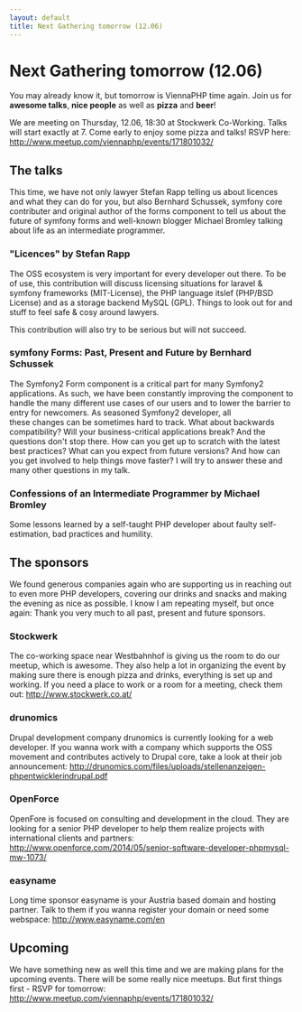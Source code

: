 ```yaml
---
layout: default
title: Next Gathering tomorrow (12.06)
---
```

# Next Gathering tomorrow (12.06)

You may already know it, but tomorrow is ViennaPHP time again. Join us for **awesome talks**, **nice people** as well as **pizza** and **beer**!

We are meeting on Thursday, 12.06, 18:30 at Stockwerk Co-Working. Talks will start exactly at 7. Come early to enjoy some pizza and talks! RSVP here: http://www.meetup.com/viennaphp/events/171801032/

## The talks

This time, we have not only lawyer Stefan Rapp telling us about licences and what they can do for you, but also Bernhard Schussek, symfony core contributer and original author of the forms component to tell us about the future of symfony forms and well-known blogger Michael Bromley talking about life as an intermediate programmer.

### "Licences" by Stefan Rapp

The OSS ecosystem is very important for every developer out there. To be of use, this contribution will discuss licensing situations for laravel & symfony frameworks (MIT-License), the PHP language itslef (PHP/BSD License) and as a storage backend MySQL (GPL). Things to look out for and stuff to feel safe & cosy around lawyers.

This contribution will also try to be serious but will not succeed.

### symfony Forms: Past, Present and Future by Bernhard Schussek

The Symfony2 Form component is a critical part for many Symfony2 applications. As such, we have been constantly improving the component to handle the many different use cases of our users and to lower the barrier to entry for newcomers. As seasoned Symfony2 developer, all  
these changes can be sometimes hard to track. What about backwards compatibility? Will your business-critical applications break? And the questions don't stop there. How can you get up to scratch with the latest best practices? What can you expect from future versions? And how can you get involved to help things move faster? I will try to answer these and many other questions in my talk.

### Confessions of an Intermediate Programmer by Michael Bromley

Some lessons learned by a self-taught PHP developer about faulty self-estimation, bad practices and humility.

## The sponsors

We found generous companies again who are supporting us in reaching out to even more PHP developers, covering our drinks and snacks and making the evening as nice as possible. I know I am repeating myself, but once again: Thank you very much to all past, present and future sponsors.

### Stockwerk

The co-working space near Westbahnhof is giving us the room to do our meetup, which is awesome. They also help a lot in organizing the event by making sure there is enough pizza and drinks, everything is set up and working. If you need a place to work or a room for a meeting, check them out: http://www.stockwerk.co.at/

### drunomics

Drupal development company drunomics is currently looking for a web developer. If you wanna work with a company which supports the OSS movement and contributes actively to Drupal core, take a look at their job announcement: http://drunomics.com/files/uploads/stellenanzeigen-phpentwicklerindrupal.pdf

### OpenForce

OpenFore is focused on consulting and development in the cloud. They are looking for a senior PHP developer to help them realize projects with international clients and partners: http://www.openforce.com/2014/05/senior-software-developer-phpmysql-mw-1073/

### easyname

Long time sponsor easyname is your Austria based domain and hosting partner. Talk to them if you wanna register your domain or need some webspace: http://www.easyname.com/en

## Upcoming

We have something new as well this time and we are making plans for the upcoming events. There will be some really nice meetups. But first things first - RSVP for tomorrow: http://www.meetup.com/viennaphp/events/171801032/
